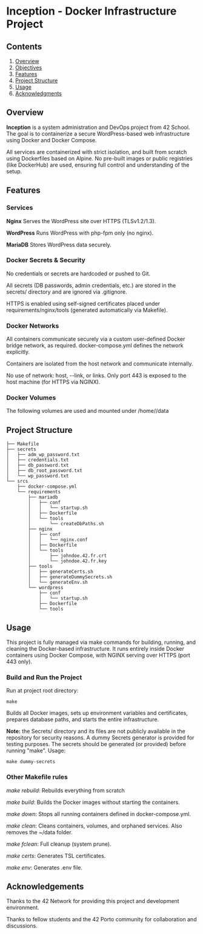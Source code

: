 # Inception - Docker Infrastructure Project

## Contents

1. [Overview](#overview)
2. [Objectives](#objectives)
3. [Features](#features)
4. [Project Structure](#project-structure)
5. [Usage](#usage)
6. [Acknowledgments](#acknowledgments)

## Overview

**Inception** is a system administration and DevOps project from 42 School. The goal is to containerize a secure WordPress-based web infrastructure using Docker and Docker Compose.

All services are containerized with strict isolation, and built from scratch using Dockerfiles based on Alpine. No pre-built images or public registries (like DockerHub) are used, ensuring full control and understanding of the setup.

## Features

### Services

**Nginx**	Serves the WordPress site over HTTPS (TLSv1.2/1.3).

**WordPress**	Runs WordPress with php-fpm only (no nginx).

**MariaDB**	Stores WordPress data securely.

### Docker Secrets & Security

No credentials or secrets are hardcoded or pushed to Git.

All secrets (DB passwords, admin credentials, etc.) are stored in the secrets/ directory and are ignored via .gitignore.

HTTPS is enabled using self-signed certificates placed under requirements/nginx/tools (generated automatically via Makefile).

### Docker Networks

All containers communicate securely via a custom user-defined Docker bridge network, as required. docker-compose.yml defines the network explicitly.

Containers are isolated from the host network and communicate internally.

No use of network: host, --link, or links. Only port 443 is exposed to the host machine (for HTTPS via NGINX).

### Docker Volumes

The following volumes are used and mounted under /home/<username>/data

## Project Structure

```
├── Makefile
├── secrets
│   ├── adm_wp_password.txt
│   ├── credentials.txt
│   ├── db_password.txt
│   ├── db_root_password.txt
│   └── wp_password.txt
└── srcs
    ├── docker-compose.yml
    └── requirements
        ├── mariadb
        │   ├── conf
        │   │   └── startup.sh
        │   ├── Dockerfile
        │   └── tools
        │       └── createDbPaths.sh
        ├── nginx
        │   ├── conf
        │   │   └── nginx.conf
        │   ├── Dockerfile
        │   └── tools
        │       ├── johndoe.42.fr.crt
        │       └── johndoe.42.fr.key
        ├── tools
        │   ├── generateCerts.sh
        │   ├── generateDummySecrets.sh
        │   └── generateEnv.sh
        └── wordpress
            ├── conf
            │   └── startup.sh
            ├── Dockerfile
            └── tools
```

## Usage

This project is fully managed via make commands for building, running, and cleaning the Docker-based infrastructure. It runs entirely inside Docker containers using Docker Compose, with NGINX serving over HTTPS (port 443 only).

### Build and Run the Project

Run at project root directory:
```
make
```
Builds all Docker images, sets up environment variables and certificates, prepares database paths, and starts the entire infrastructure.

**Note:** the Secrets/ directory and its files are not publicly available in the repository for security reasons. A dummy Secrets generator is provided for testing purposes. The secrets should be generated (or provided) before running "make". Usage:

```
make dummy-secrets
```

### Other Makefile rules

_make rebuild_: Rebuilds everything from scratch

_make build_: Builds the Docker images without starting the containers.

_make down_: Stops all running containers defined in docker-compose.yml.

_make clean_: Cleans containers, volumes, and orphaned services. Also removes the ~/data folder.
    
_make fclean_: Full cleanup (system prune).

_make certs_: Generates TSL certificates.

_make env_: Generates .env file.

## Acknowledgements

Thanks to the 42 Network for providing this project and development environment.

Thanks to fellow students and the 42 Porto community for collaboration and discussions.
